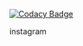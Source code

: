 
[![Codacy Badge](https://api.codacy.com/project/badge/Grade/6f2ac736a95a47ff8b1232b1720bc7e6)](https://app.codacy.com/app/creem144/https-www.instagram.com-nasso_1927?utm_source=github.com&utm_medium=referral&utm_content=freedom1111111/https-www.instagram.com-nasso_1927&utm_campaign=Badge_Grade_Settings)

instagram
